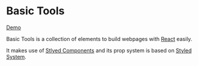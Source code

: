 
# Basic Tools

[Demo](https://basic-tools.vercel.app/?path=/story/readme--page)

Basic Tools is a collection of elements to build webpages with [React](www.reactjs.org) easily.

It makes use of [Stlyed Components](https://styled-components.com/) and its prop system is based on [Styled System](https://styled-system.com/).
